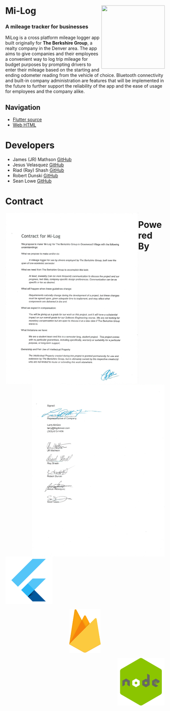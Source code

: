 # Mi-Log <img src="https://github.com/seanlowe/milog/blob/master/icons/miLog.png" height=200 width=200 align=right>
### A mileage tracker for businesses
MiLog is a cross platform mileage logger app built originally for **The Berkshire Group**, a realty company in the Denver area. The 
app aims to give companies and their employees a convenient way to log trip mileage for budget purposes by prompting drivers to enter their mileage based on the starting and ending odometer reading from the vehicle of choice. Bluetooth connectivity and built-in company administration are features that will be implemented in the future to further support the reliability of the app and the ease of usage for employees and the company alike.

## Navigation

+ <a href="https://github.com/seanlowe/milog/tree/master/src/milog" target="_blank">Flutter source</a>
+ <a href="https://github.com/seanlowe/milog/tree/master/build/Web" target="_blank">Web HTML</a>

# Developers
<ul>
  <li>James (JR) Mathson <a href="https://github.com/sonofmath" target="_blank">GitHub</a></li> 
  <li>Jesus Velasquez <a href="https://github.com/chewy913" target="_blank">GitHub</a></li>
  <li>Riad (Ray) Shash <a href="https://github.com/Blackbird002" target="_blank">GitHub</a></li>
  <li>Robert Dunski <a href="https://github.com/rdunski" target="_blank">GitHub</a></li>
  <li>Sean Lowe <a href="https://github.com/seanlowe" target="_blank">GitHub</a></li>
</ul>

# Contract

<img align="left" width="420" src="icons/Contract-pg10001.jpg">
<img align="right" width="420" src="icons/Contract-pg10002.jpg">

# Powered By

<p align="left">
  <img width="150" src="icons/flutter-logo.png">
</p>
<p align="center">
  <img width="100" src="icons/firebase-flame.png">
</p>
<p align="right">
  <img width="150" src="icons/nodejslogo.png">
</p>
  

